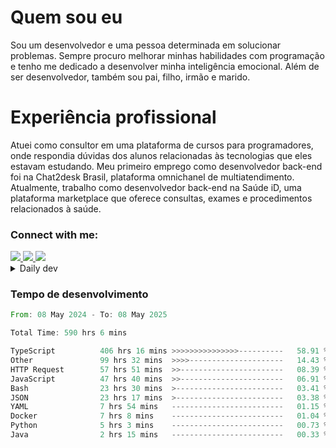 # Quem sou eu
Sou um desenvolvedor e uma pessoa determinada em solucionar problemas. Sempre procuro melhorar minhas habilidades com programação e tenho me dedicado a desenvolver minha inteligência emocional. Além de ser desenvolvedor, também sou pai, filho, irmão e marido.

# Experiência profissional
Atuei como consultor em uma plataforma de cursos para programadores, onde respondia dúvidas dos alunos relacionadas às tecnologias que eles estavam estudando.
Meu primeiro emprego como desenvolvedor back-end foi na Chat2desk Brasil, plataforma omnichanel de multiatendimento.
Atualmente, trabalho como desenvolvedor back-end na Saúde iD, uma plataforma marketplace que oferece consultas, exames e procedimentos relacionados à saúde.

### Connect with me:
<a href="https://www.linkedin.com/in/theusmoreira" target="_blank" >
<img src="https://img.shields.io/badge/linkedin-%230077B5.svg?&style=for-the-badge&logo=linkedin&logoColor=white ">
</a>
<a href="https://www.instagram.com/matheus.s.moreira/" target="_blank">
<img src="https://img.shields.io/badge/instagram-%23E4405F.svg?&style=for-the-badge&logo=instagram&logoColor=white">
</a>
<a href="mailto:matheussm301@gmail.com"  target="_blank">
<img src="https://img.shields.io/badge/gmail-%23E4405F.svg?&style=for-the-badge&logo=gmail&logoColor=white">
</a>


<details>
  <summary>Daily dev </summary>
<p>
  <a href="https://app.daily.dev/matheussantos"><img src="https://github.com/matheus-santos-moreira/matheus-santos-moreira/blob/master/devcard.svg" width="200" alt="Matheus Santos's Dev Card"/></a>
 </p>
</details>

<h3>Tempo de desenvolvimento</h3>

<!--START_SECTION:waka-->

```rust
From: 08 May 2024 - To: 08 May 2025

Total Time: 590 hrs 6 mins

TypeScript          406 hrs 16 mins >>>>>>>>>>>>>>>----------   58.91 %
Other               99 hrs 32 mins  >>>>---------------------   14.43 %
HTTP Request        57 hrs 51 mins  >>-----------------------   08.39 %
JavaScript          47 hrs 40 mins  >>-----------------------   06.91 %
Bash                23 hrs 30 mins  >------------------------   03.41 %
JSON                23 hrs 17 mins  >------------------------   03.38 %
YAML                7 hrs 54 mins   -------------------------   01.15 %
Docker              7 hrs 8 mins    -------------------------   01.04 %
Python              5 hrs 3 mins    -------------------------   00.73 %
Java                2 hrs 15 mins   -------------------------   00.33 %
```

<!--END_SECTION:waka-->
